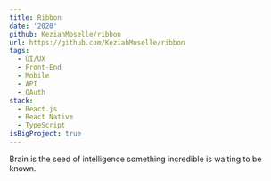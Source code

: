 ```yaml
---
title: Ribbon
date: '2020'
github: KeziahMoselle/ribbon
url: https://github.com/KeziahMoselle/ribbon
tags:
  - UI/UX
  - Front-End
  - Mobile
  - API
  - OAuth
stack:
  - React.js
  - React Native
  - TypeScript
isBigProject: true
---
```


Brain is the seed of intelligence something incredible is waiting to be known.